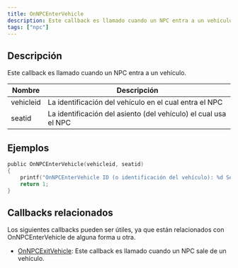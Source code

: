```yaml
---
title: OnNPCEnterVehicle
description: Este callback es llamado cuando un NPC entra a un vehículo.
tags: ["npc"]
---
```


## Descripción

Este callback es llamado cuando un NPC entra a un vehículo.

| Nombre       | Descripción                                                     |
| ------------ | --------------------------------------------------------------- |
| vehicleid    | La identificación del vehículo en el cual entra el NPC          |
| seatid       | La identificación del asiento (del vehículo) el cual usa el NPC |

## Ejemplos

```c
public OnNPCEnterVehicle(vehicleid, seatid)
{
    printf("OnNPCEnterVehicle ID (o identificación del vehículo): %d Seat (o identificación del asiento): %d", vehicleid, seatid);
    return 1;
}
```

## Callbacks relacionados

Los siguientes callbacks pueden ser útiles, ya que están relacionados con OnNPCEnterVehicle de alguna forma u otra.

- [OnNPCExitVehicle](OnNPCExitVehicle): Este callback es llamado cuando un NPC sale de un vehículo.
